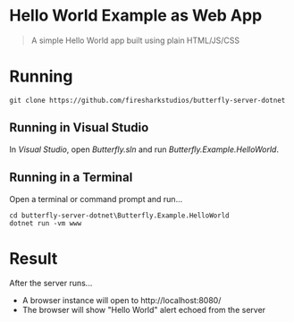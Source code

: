 # Hello World Example as Web App

> A simple Hello World app built using plain HTML/JS/CSS

# Running

```
git clone https://github.com/firesharkstudios/butterfly-server-dotnet
```

## Running in Visual Studio

In *Visual Studio*, open *Butterfly.sln* and run *Butterfly.Example.HelloWorld*.

## Running in a Terminal

Open a terminal or command prompt and run...

```
cd butterfly-server-dotnet\Butterfly.Example.HelloWorld
dotnet run -vm www
```

# Result

After the server runs...
- A browser instance will open to http://localhost:8080/
- The browser will show "Hello World" alert echoed from the server
